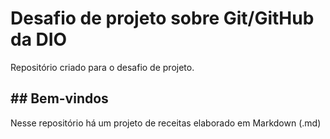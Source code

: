 # Desafio de projeto sobre Git/GitHub da DIO
Repositório criado para o desafio de projeto.

## ## Bem-vindos

Nesse repositório há um projeto de receitas elaborado em Markdown (.md)

